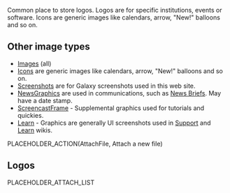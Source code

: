 <slot name="/images/linkbox" />

Common place to store logos.  Logos are for specific institutions, events or software. Icons are generic images like calendars, arrow, "New!" balloons and so on.

## Other image types

* [Images](/images/) (all)
* [Icons](/images/icons/) are generic images like calendars, arrow, "New!" balloons and so on.  
* [Screenshots](/images/screenshots/) are for Galaxy screenshots used in this web site.
* [NewsGraphics](/images/news-graphics/) are used in communications, such as [News Briefs](/docs/). May have a date stamp.
* [ScreencastFrame](/images/screencast-frame/) - Supplemental graphics used for tutorials and quickies.
* [Learn](/images/learn/) - Graphics are generally UI screenshots used in [Support](/support/) and [Learn](/learn/) wikis.

PLACEHOLDER_ACTION(AttachFile, Attach a new file)

## Logos

PLACEHOLDER_ATTACH_LIST
